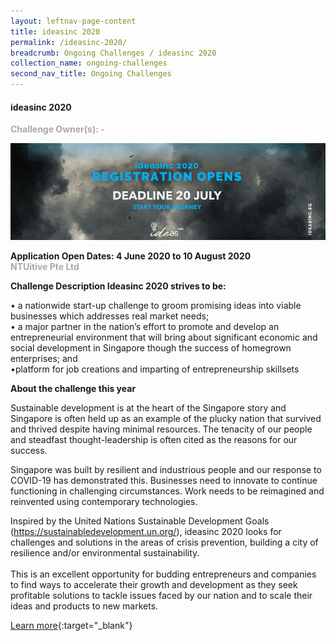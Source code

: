```yaml
---
layout: leftnav-page-content
title: ideasinc 2020
permalink: /ideasinc-2020/
breadcrumb: Ongoing Challenges / ideasinc 2020
collection_name: ongoing-challenges
second_nav_title: Ongoing Challenges
---
```


#### ideasinc 2020

<font color="#a9a9a9"><b>Challenge Owner(s): -</b></font>

[![1](/images/ongoing-challenges/IDEASINC-BANNER.jpg)](https://ideasinc.sg/)

**Application Open Dates: 4 June 2020 to 10 August 2020**<br>
<font color=" #a9a9a9"><b>NTUitive Pte Ltd</b></font>

<b>Challenge Description 	Ideasinc 2020 strives to be: </b>
 
•	a nationwide start-up challenge to groom promising ideas into viable businesses which addresses real market needs;<br>
•	a major partner in the nation’s effort to promote and develop an entrepreneurial environment that will bring about significant economic and social development in Singapore though the success of homegrown enterprises; and<br>
•platform for job creations and imparting of entrepreneurship skillsets
 
<b>About the challenge this year</b>

Sustainable development is at the heart of the Singapore story and Singapore is often held up as an example of the plucky nation that survived and thrived despite having minimal resources. The tenacity of our people and steadfast thought-leadership is often cited as the reasons for our success.

Singapore was built by resilient and industrious people and our response to COVID-19 has demonstrated this. Businesses need to innovate to continue functioning in challenging circumstances. Work needs to be reimagined and reinvented using contemporary technologies.

 Inspired by the United Nations Sustainable Development Goals (https://sustainabledevelopment.un.org/), ideasinc 2020 looks for challenges and solutions in the areas of crisis prevention, building a city of resilience and/or environmental sustainability. <br><br>
This is an excellent opportunity for budding entrepreneurs and companies to find ways to accelerate their growth and development as they seek profitable solutions to tackle issues faced by our nation and to scale their ideas and products to new markets.
 

[Learn more](https://ideasinc.sg/){:target="_blank"}

